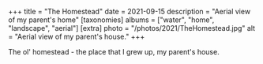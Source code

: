 +++
title = "The Homestead"
date = 2021-09-15
description = "Aerial view of my parent's home"
[taxonomies]
albums = ["water", "home", "landscape", "aerial"]
[extra]
photo = "/photos/2021/TheHomestead.jpg"
alt = "Aerial view of my parent's house."
+++

The ol' homestead - the place that I grew up, my parent's house.
